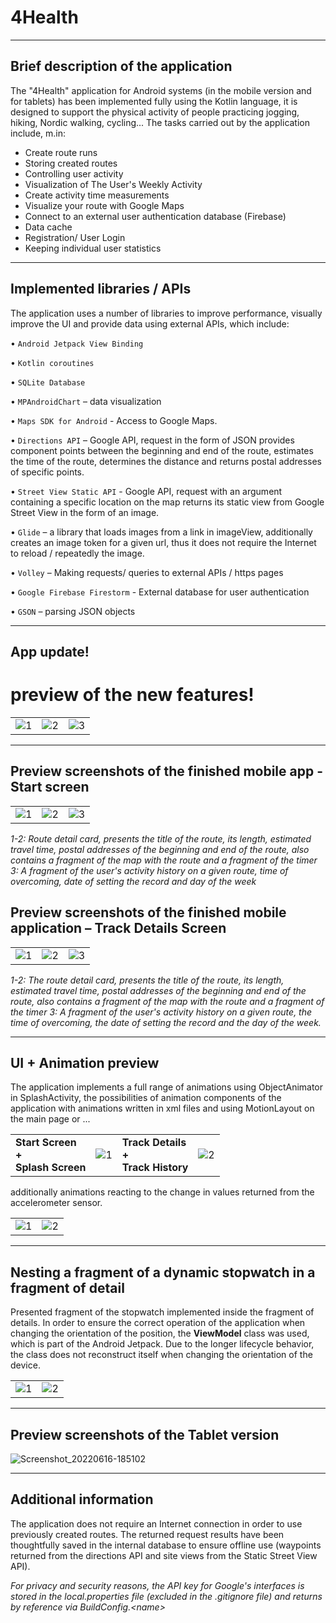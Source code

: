 # 4Health

------------------
## Brief description of the application

The "4Health" application for Android systems (in the mobile version and for tablets) has been implemented fully using the Kotlin language, it is designed to support the physical activity of people practicing jogging, hiking, Nordic walking, cycling...  The tasks carried out by the application include, m.in: 

<ul>
  <li>Create route runs</li>
  
 <li>Storing created routes </li>

 <li>Controlling user activity </li>

 <li>Visualization of The User's Weekly Activity </li>

 <li>Create activity time measurements  </li>

 <li>Visualize your route with Google Maps </li>
 
<li> Connect to an external user authentication database (Firebase) </li>

<li> Data cache </li>

<li> Registration/ User Login </li>

<li> Keeping individual user statistics </li>
 
  
</ul>

----------------
## Implemented libraries / APIs

The application uses a number of libraries to improve performance, visually improve the UI and provide data using external APIs, which include:


• `Android Jetpack View Binding`
  
• `Kotlin coroutines`

• `SQLite Database`

• `MPAndroidChart` – data visualization

• `Maps SDK for Android` - Access to Google Maps. 

• `Directions API` – Google API, request in the form of JSON provides component points between the beginning and end of the route, estimates the time of the route, determines the distance and returns postal addresses of specific points. 

• `Street View Static API` - Google API, request with an argument containing a specific location on the map returns its static view from Google Street View in the form of an image.

• `Glide` – a library that loads images from a link in imageView, additionally creates an image token for a given url, thus it does not require the Internet to reload / repeatedly the image. 

• `Volley` – Making requests/ queries to external APIs / https pages 

• `Google Firebase Firestorm` - External database for user authentication

• `GSON` – parsing JSON objects

--------------
## App update!
# preview of the new features! 
  
  <table>
  <tr>
    <td> <img src="https://user-images.githubusercontent.com/77066408/187095683-a8ed6124-a2e7-41d5-b44f-2547320da52f.png"  alt="1"></td>
    <td> <img src="https://user-images.githubusercontent.com/77066408/187094298-3e001774-08ba-4f77-ae86-69009a7d6699.png"  alt="2"></td>
    <td> <img src="https://user-images.githubusercontent.com/77066408/187094318-23499753-e44a-4792-93cc-06a6733b0ced.png"  alt="3"></td>
    
  </tr> 
</table>

----------------------
## Preview screenshots of the finished mobile app - Start screen

<table>
  <tr>
    <td> <img src="https://user-images.githubusercontent.com/77066408/175125697-a63666be-a5f8-416a-953b-b535c0458a77.png"  alt="1"></td>
    <td> <img src="https://user-images.githubusercontent.com/77066408/175125066-80e2d2e7-477c-41d0-b754-5b9647980eec.png"  alt="2"></td>
    <td> <img src="https://user-images.githubusercontent.com/77066408/175125935-6762536d-83cd-42a6-a886-bdd7cb4977a7.png"  alt="3"></td>
    
  </tr> 
</table>

<i>1-2: Route detail card, presents the title of the route, its length, estimated travel time, postal addresses of the beginning and end of the route, also contains a fragment of the map with the route and a fragment of the timer 3: A fragment of the user's activity history on a given route, time of overcoming, date of setting the record and day of the week</i>

## Preview screenshots of the finished mobile application – Track Details Screen

<table>
  <tr>
    <td> <img src="https://user-images.githubusercontent.com/77066408/175127428-b86b4f1f-4faa-41b8-a062-da2317900d1a.png"  alt="1"></td>
    <td> <img src="https://user-images.githubusercontent.com/77066408/175127571-091ca9e5-9e45-4359-a20f-fca23479434a.png"  alt="2"></td>
    <td> <img src="https://user-images.githubusercontent.com/77066408/175127825-0a0d710c-b243-4019-b421-d5b8d6053f8e.png"  alt="3"></td>
    
  </tr> 
</table>

<i>1-2: The route detail card, presents the title of the route, its length, estimated travel time, postal addresses of the beginning and end of the route, also contains a fragment of the map with the route and a fragment of the timer 3: A fragment of the user's activity history on a given route, the time of overcoming, the date of setting the record and the day of the week. </i>

-------------
## UI + Animation preview

The application implements a full range of animations using ObjectAnimator in SplashActivity, the possibilities of animation components of the application with animations written in xml files and using MotionLayout on the main page or ...

<table >
  <tr>
    <td> <b> Start Screen</br> + </br>Splash Screen </b> </td>
    <td> <img src="https://user-images.githubusercontent.com/77066408/175133342-0b2caaae-a5ed-4578-b12c-57469fd3f343.gif"  alt="1"></td>
    <td> <b> Track Details</br> + </br>Track History </b> </td>
    <td> <img src="https://user-images.githubusercontent.com/77066408/175134130-d9d9daff-34d6-4a13-b33b-490e591b3d49.gif"  alt="2"></td>
 
    
  </tr> 
</table>

additionally animations reacting to the change in values returned from the accelerometer sensor.

<table>
  <tr>
    <td> <img src="https://user-images.githubusercontent.com/77066408/175136396-60359aa3-b2c3-4654-a5ad-7f73e3a81e87.png"  alt="1"></td>
    <td> <img src="https://user-images.githubusercontent.com/77066408/175136557-b92b5c45-c6ba-4170-80b8-e58c6ae5e382.png"  alt="2"></td>
  </tr> 
</table>


---------------
## Nesting a fragment of a dynamic stopwatch in a fragment of detail

Presented fragment of the stopwatch implemented inside the fragment of details. In order to ensure the correct operation of the application when changing the orientation of the position, the <b>ViewModel</b> class was used, which is part of the Android Jetpack. Due to the longer lifecycle behavior, the class does not reconstruct itself when changing the orientation of the device. 

<table>
  <tr>
    <td> <img src="https://user-images.githubusercontent.com/77066408/175140036-d8976d98-d13b-4670-abb4-d48b58342c6d.png"  alt="1"></td>
    <td> <img src="https://user-images.githubusercontent.com/77066408/175140268-0c6f063d-b672-4cff-8d56-b434dd26cdea.png"  alt="2"></td>
  </tr> 
</table>

---------------
##  Preview screenshots of the Tablet version
![Screenshot_20220616-185102](https://user-images.githubusercontent.com/77066408/175141901-a8d51156-7566-438f-8c6c-d3ad52625af2.png)


-----------------------
## Additional information


The application does not require an Internet connection in order to use previously created routes. The returned request results have been thoughtfully saved in the internal database to ensure offline use (waypoints returned from the directions API and site views from the Static Street View API).

<i> For privacy and security reasons, the API key for Google's interfaces is stored in the local.properties file (excluded in the .gitignore file) and returns by reference via BuildConfig.&lt;name&gt;</i>




